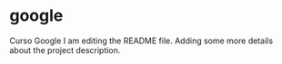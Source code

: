 # google
Curso Google
I am editing the README file. Adding some more details about the project description.
